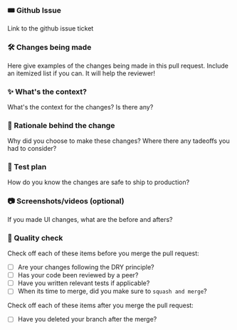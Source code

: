### 🎟 Github Issue
Link to the github issue ticket

### 🛠 Changes being made
Here give examples of the changes being made in this pull request. Include an itemized list if you can. It will help the reviewer!

### ✨ What's the context?
What's the context for the changes? Is there any?

### 🧠 Rationale behind the change
Why did you choose to make these changes? Where there any tadeoffs you had to consider?

### 🧪 Test plan
How do you know the changes are safe to ship to production?

### 📷 Screenshots/videos (optional)
If you made UI changes, what are the before and afters?

### 🚀 Quality check

Check off each of these items before you merge the pull request:
- [ ] Are your changes following the DRY principle?
- [ ] Has your code been reviewed by a peer?
- [ ] Have you written relevant tests if applicable?
- [ ] When its time to merge, did you make sure to `squash and merge`?

Check off each of these items after you merge the pull request:
- [ ] Have you deleted your branch after the merge?
